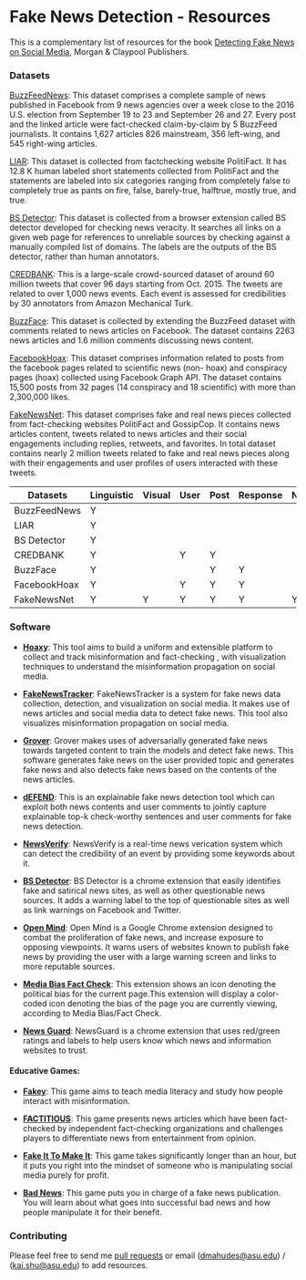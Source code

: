 

# Fake News Detection - Resources

This is a complementary list of resources for the book [Detecting Fake News on Social Media](https://www.morganclaypool.com/doi/abs/10.2200/S00926ED1V01Y201906DMK018), Morgan \& Claypool Publishers. 

### Datasets

[BuzzFeedNews](https://github.com/BuzzFeedNews/2016-10-facebook-fact-check/tree/master/data):
This dataset comprises a complete sample of news published in Facebook from 9 news agencies over a week close to the 2016 U.S. election from September 19 to 23 and September 26 and 27. Every post and the linked article were fact-checked claim-by-claim by 5 BuzzFeed journalists. It contains 1,627 articles 826 mainstream, 356 left-wing, and 545 right-wing articles.

[LIAR](https://www.cs.ucsb.edu/~william/data/liar_dataset.zip):
This dataset  is collected from factchecking website PolitiFact. It has 12.8 K human labeled short statements collected from PolitiFact and the statements are labeled into six categories ranging from completely false to completely true as pants on fire, false, barely-true, halftrue, mostly true, and true.


[BS Detector](https://github.com/bs-detector/bs-detector):
This dataset is collected from a browser extension called BS detector developed for checking news veracity. It searches all links on a given web page for references to unreliable sources by checking against a manually compiled list of domains. The labels are the outputs of the BS detector, rather than human annotators.

[CREDBANK](http://compsocial.github.io/CREDBANK-data/):
This is a large-scale crowd-sourced dataset of around 60 million tweets that cover 96 days starting from Oct. 2015. The tweets are related to over 1,000 news events. Each event is assessed for credibilities by 30 annotators from Amazon Mechanical Turk.

[BuzzFace](https://github.com/gsantia/BuzzFace):
This dataset is collected by extending the BuzzFeed dataset with comments related to news articles on Facebook. The dataset contains 2263 news articles and 1.6 million comments discussing news content.

[FacebookHoax](https://github.com/gabll/some-like-it-hoax):
This dataset comprises information related to posts from the facebook pages related to scientific news (non- hoax) and conspiracy pages (hoax) collected using Facebook Graph API. The dataset contains 15,500 posts from 32 pages (14 conspiracy and 18 scientific) with more than 2,300,000 likes.

[FakeNewsNet](https://github.com/KaiDMML/FakeNewsNet/):
This dataset comprises fake and real news pieces collected from fact-checking websites PolitiFact and GossipCop. It contains news articles content, tweets related to news articles and their social engagements including replies, retweets, and favorites. In total dataset contains nearly 2 million tweets related to fake and real news pieces along with their engagements and user profiles of users interacted with these tweets.


|Datasets | Linguistic | Visual | User|  Post| Response|  Network | Spatial | Temporal |
|--|--|--|--|--|--|--|--|--|
|BuzzFeedNews|Y||||||||
|LIAR| Y||||||||
|BS Detector| Y||||||||
|CREDBANK| Y||Y|Y|||Y|Y|
|BuzzFace| Y|||Y|Y||||
|FacebookHoax| Y||Y|Y|Y||||
|FakeNewsNet|Y|Y|Y|Y|Y|Y|Y|Y|



### Software

 - [**Hoaxy**](https://hoaxy.iuni.iu.edu/): This tool aims to build a uniform and extensible platform to collect and track misinformation and fact-checking , with visualization techniques to understand the misinformation propagation on social media.

 - [**FakeNewsTracker**](http://blogtrackers.fulton.asu.edu:3000/):  FakeNewsTracker is a system for fake news data collection, detection, and visualization on social media. It makes use of news articles and social media data to detect fake news. This tool also visualizes misinformation propagation on social media.
 
 - [**Grover**](https://grover.allenai.org/):  Grover makes uses of adversarially generated fake news towards targeted content to train the models and detect fake news. This software generates fake news on the user provided topic and generates fake news and also detects fake news based on the contents of the news articles.
  
 - [**dEFEND**](http://fooweb-env.qnmbmwmxj3.us-east-2.elasticbeanstalk.com/): This is an explainable fake news detection tool which can exploit both news contents and user comments to jointly capture explainable top-k check-worthy sentences and user comments for fake news detection.

 - [**NewsVerify**](http://www.newsverify.com/NewsVerifyPro/):  NewsVerify is a real-time news verication system which can detect the credibility of an event by providing some keywords about it.
 
 - [**BS Detector**](https://gitlab.com/bs-detector/bs-detector): BS Detector is a chrome extension that easily identifies fake and satirical news sites, as well as other questionable news sources. It adds a warning label to the top of questionable sites as well as link warnings on Facebook and Twitter.
 
 -  [**Open Mind**](https://openmind.press/): Open Mind is a Google Chrome extension designed to combat the proliferation of fake news, and increase exposure to opposing viewpoints. It warns users of websites known to publish fake news by providing the user with a large warning screen and links to more reputable sources.
 
- [**Media Bias Fact Check**](https://chrome.google.com/webstore/detail/official-media-bias-fact/hdcpibgmmcnpjmmenengjgkkfohahegk?hl=en-US):
This extension shows an icon denoting the political bias for the current page.This extension will display a color-coded icon denoting the bias of the page you are currently viewing, according to Media Bias/Fact Check.

 - [**News Guard**](https://www.newsguardtech.com/): NewsGuard is a chrome extension that uses red/green ratings and labels to help users know which news and information websites to trust.
 
#### Educative Games:

 -  [**Fakey**](https://fakey.iuni.iu.edu/): This game aims to teach media literacy and study how people interact with misinformation.
 
 -   [**FACTITIOUS**](http://factitious2017.augamestudio.com/#/): This game presents news articles which have been fact-checked by independent fact-checking organizations and challenges players to differentiate news from entertainment from opinion.

 -   [**Fake It To Make It**](https://www.fakeittomakeitgame.com/): This game takes significantly longer than an hour, but it puts you right into the mindset of someone who is manipulating social media purely for profit.

-   [**Bad News**](https://getbadnews.com/#intro): This game  puts you in charge of a fake news publication. You will learn about what goes into successful bad news and how people manipulate it for their benefit.



### Contributing

Please feel free to send me [pull requests](https://github.com/mdepak/fake-news-detection-resources/pulls) or email ([dmahudes@asu.edu](mailto:dmahudes@asu.edu)) / ([kai.shu@asu.edu](mailto:kai.shu@asu.edu)) to add resources.
